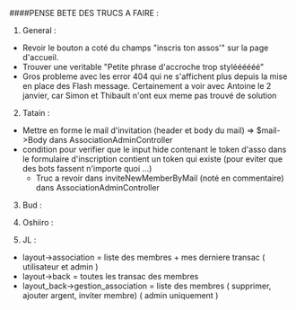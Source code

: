 ####PENSE BETE DES TRUCS A FAIRE :

1. General :
* Revoir le bouton a coté du champs "inscris ton assos'" sur la page d'accueil.
* Trouver une veritable "Petite phrase d'accroche trop styléééééé"
* Gros probleme avec les error 404 qui ne s'affichent plus depuis la mise en place des Flash
  message. Certainement a voir avec Antoine le 2 janvier, car Simon et Thibault n'ont eux meme
  pas trouvé de solution

2. Tatain :
* Mettre en forme le mail d'invitation (header et body du mail)
 => $mail->Body dans AssociationAdminController
* condition pour verifier que le input hide contenant le token d'asso dans le formulaire
  d'inscription contient un token qui existe (pour eviter que des bots fassent
  n'importe quoi ...)
  * Truc a revoir dans inviteNewMemberByMail (noté en commentaire) dans AssociationAdminController

3. Bud :

4. Oshiiro :

5. JL :
* layout->association = liste des membres + mes derniere transac ( utilisateur et admin )
* layout->back = toutes les transac des membres
* layout_back->gestion_association = liste des membres ( supprimer, ajouter argent, inviter membre) ( admin uniquement )
